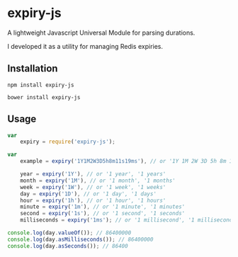 # expiry-js

A lightweight Javascript Universal Module for parsing durations.

I developed it as a utility for managing Redis expiries.

## Installation

```
npm install expiry-js
```

```
bower install expiry-js
```

## Usage

```javascript
var
    expiry = require('expiry-js');

var
    example = expiry('1Y1M2W3D5h8m11s19ms'), // or '1Y 1M 2W 3D 5h 8m 11s 19ms'

    year = expiry('1Y'), // or '1 year', '1 years'
    month = expiry('1M'), // or '1 month', '1 months'
    week = expiry('1W'), // or '1 week', '1 weeks'
    day = expiry('1D'), // or '1 day', '1 days'
    hour = expiry('1h'), // or '1 hour', '1 hours'
    minute = expiry('1m'), // or '1 minute', '1 minutes'
    second = expiry('1s'), // or '1 second', '1 seconds'
    milliseconds = expiry('1ms'); // or '1 millisecond', '1 milliseconds'

console.log(day.valueOf()); // 86400000
console.log(day.asMilliseconds()); // 86400000
console.log(day.asSeconds()); // 86400
```
